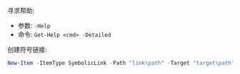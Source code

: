 寻求帮助:

- 参数: `-Help`
- 命令: `Get-Help <cmd> -Detailed`

创建符号链接:

```powershell
New-Item -ItemType SymbolicLink -Path "link\path" -Target "target\path"
```